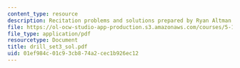 ```yaml
---
content_type: resource
description: Recitation problems and solutions prepared by Ryan Altman.
file: https://ol-ocw-studio-app-production.s3.amazonaws.com/courses/5-13-organic-chemistry-ii-fall-2003/01ef984c01c93cb874a2cec1b926ec12_drill_set3_sol.pdf
file_type: application/pdf
resourcetype: Document
title: drill_set3_sol.pdf
uid: 01ef984c-01c9-3cb8-74a2-cec1b926ec12
---
```

